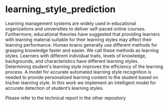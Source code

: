 # learning_style_prediction
Learning management systems are widely used in educational organizations and universities to deliver self-paced online courses. Furthermore, educational theories have suggested that providing learners with learning material suitable for their learning styles may affect their learning performance. Human brains generally use different methods for grasping knowledge faster and easier. We call these methods as learning styles. Learners with different individual traits, levels of knowledge, backgrounds, and characteristics have different learning styles. Determining student's learning style improves the efficiency of the learning process. A model for accurate automated learning style recognition is needed to provide personalized learning content to the student based on his/her learning style. In this work we implement an intelligent model for accurate detection of student’s learning styles.  

Please refer to the technical report in the other repository
